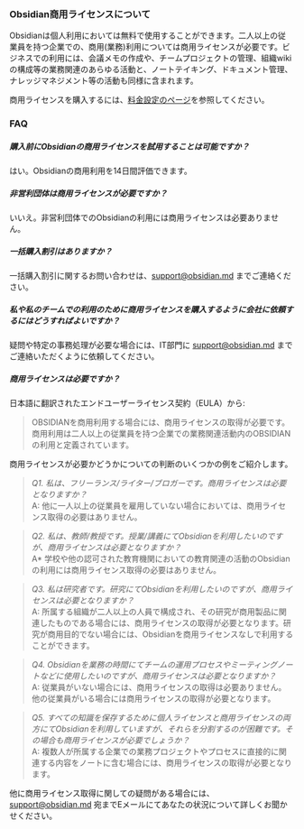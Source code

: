 ### Obsidian商用ライセンスについて

Obsidianは個人利用においては無料で使用することができます。二人以上の従業員を持つ企業での、商用(業務)利用については商用ライセンスが必要です。ビジネスでの利用には、会議メモの作成や、チームプロジェクトの管理、組織wikiの構成等の業務関連のあらゆる活動と、ノートテイキング、ドキュメント管理、ナレッジマネジメント等の活動も同様に含まれます。

商用ライセンスを購入するには、[料金設定のページ](https://obsidian.md/pricing)を参照してください。

### FAQ

##### 購入前にObsidianの商用ライセンスを試用することは可能ですか？

はい。Obsidianの商用利用を14日間評価できます。

##### 非営利団体は商用ライセンスが必要ですか？

いいえ。非営利団体でのObsidianの利用には商用ライセンスは必要ありません。

##### 一括購入割引はありますか？

一括購入割引に関するお問い合わせは、support@obsidian.md までご連絡ください。

##### 私や私のチームでの利用のために商用ライセンスを購入するように会社に依頼するにはどうすればよいですか？

疑問や特定の事務処理が必要な場合には、IT部門に support@obsidian.md までご連絡いただくように依頼してください。

##### 商用ライセンスは必要ですか？

日本語に翻訳されたエンドユーザーライセンス契約（EULA）から:

> OBSIDIANを商用利用する場合には、商用ライセンスの取得が必要です。商用利用は二人以上の従業員を持つ企業での業務関連活動内のOBSIDIANの利用と定義されています。

商用ライセンスが必要かどうかについての判断のいくつかの例をご紹介します。

> *Q1. 私は、フリーランス/ライター/ブロガーです。商用ライセンスは必要となりますか？*
> \
> A: 他に一人以上の従業員を雇用していない場合においては、商用ライセンス取得の必要はありません。

> *Q2. 私は、教師/教授です。授業/講義にてObsidianを利用したいのですが、商用ライセンスは必要となりますか？*
> \
> A* 学校や他の認可された教育機関においての教育関連の活動のObsidianの利用には商用ライセンス取得の必要はありません。

> *Q3. 私は研究者です。研究にてObsidianを利用したいのですが、商用ライセンスは必要となりますか？*
> \
> A: 所属する組織が二人以上の人員で構成され、その研究が商用製品に関連したものである場合には、商用ライセンスの取得が必要となります。研究が商用目的でない場合には、Obsidianを商用ライセンスなしで利用することができます。

> *Q4. Obsidianを業務の時間にてチームの運用プロセスやミーティングノートなどに使用したいのですが、商用ライセンスは必要となりますか？*
> \
> A: 従業員がいない場合には、商用ライセンスの取得は必要ありません。他の従業員がいる場合には商用ライセンスの取得が必要となります。

> *Q5. すべての知識を保存するために個人ライセンスと商用ライセンスの両方にてObsidianを利用していますが、それらを分割するのが困難です。その場合も商用ライセンスが必要でしょうか？*
> \
> A: 複数人が所属する企業での業務プロジェクトやプロセスに直接的に関連する内容をノートに含む場合には、商用ライセンスの取得が必要となります。

他に商用ライセンス取得に関しての疑問がある場合には、support@obsidian.md 宛までEメールにてあなたの状況について詳しくお聞かせください。